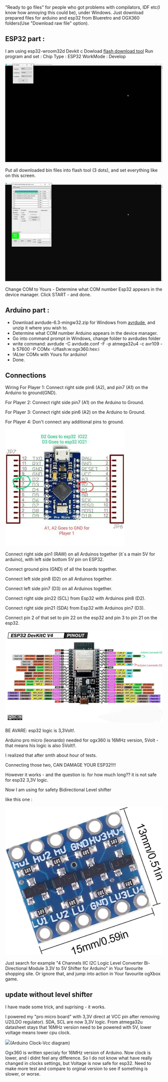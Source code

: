 "Ready to go files"  for people who got problems with compilators, IDF etc(I know how annoying this could be), under Windows.
Just download prepared files for arduino and esp32 from Blueretro and OGX360 folders(Use "Download raw file" option).
## ESP32  part :
I am using esp32-wroom32d Devkit c 
Dowload [flash download tool](https://www.espressif.com/sites/default/files/tools/flash_download_tool_3.9.5.zip) 
Run program and set :
Chip Type : ESP32
WorkMode : Develop

<img src="./Images/flash1.jpg" alt="flash1"/>  



Put all downloaded bin files into flash tool (3 dots), and set everything like on this screen.

<img src="./Images/flash2.jpg" alt="flash2"/>  

Change COM to Yours -  Determine what COM number Esp32 appears in the device manager.
Click START - and done.
## Arduino part :

* Download avrdude-6.3-mingw32.zip for Windows from  [avrdude](http://download.savannah.gnu.org/releases/avrdude/), and unzip it where you wish to.
*   Determine what COM number Arduino appears in the device manager.
* Go into command prompt in Windows, change folder to avrdudes folder
* write command:
avrdude -C avrdude.conf -F -p atmega32u4 -c avr109 -b 57600 -P COMx -Uflash:w:ogx360.hex:i
* !ALter COMx with Yours for arduino!
* Done.
## Connections
Wiring
For Player 1: Connect right side pin6 (A2), and pin7 (A1) on the Arduino to ground(GND).

For Player 2: Connect right side pin7 (A1) on the Arduino to Ground.

For Player 3: Connect right side pin6 (A2) on the Arduino to Ground.

For Player 4: Don't connect any additional pins to ground.

<img src="./Images/Arduino pinouts.jpg" alt="flash2"/>  


Connect right side pin1 (RAW) on  all Arduinos together (it`s a main 5V for arduino), with left side bottom 5V pin on ESP32.

Connect  ground pins (GND) of all the boards together.

Connect left side pin8 (D2) on all Arduinos together.

Connect left side pin7 (D3) on all Arduinos together.

Connect right side pin22 (SCL) from Esp32 with Arduinos pin8 (D2).

Connect right side pin21 (SDA) from Esp32 with Arduinos pin7 (D3).

Connect pin 2 of that set to pin 22 on the esp32 and pin 3 to pin 21 on the esp32.

<img src="./Images/Esp32 pinouts.jpg" alt="flash2"/>  

BE AVARE: esp32 logic is 3,3Volt!.

Arduino pro micro (leonardo) needed for ogx360 is 16MHz version, 5Volt - that means his logic is also 5Volt!!.

I realized that after smth about hour of tests.  

Connecting those two, CAN DAMAGE YOUR ESP32!!!!

However it works - and the question is: for how much long??  it is not safe for esp32 3,3V logic.

Now I am using for safety Bidirectional Level shifter

like this one :

<img src="./Images/Level Shifter.jpg" alt="flash2"/>  

Just search for example "4 Channels IIC I2C Logic Level Converter Bi-Directional Module 3.3V to 5V Shifter for Arduino" in Your favourite shopping site.
Or ignore that, and jump into action in Your favourite ogXbox game.


## update without level shifter

I have made some trick, and suprising - it works.

I powered my "pro micro board" with 3,3V direct at VCC pin after removing U2(LDO regulator). SDA, SCL are now 3,3V logic.
From atmega32u datasheet stays that 16MHz version need to be powered with 5V, lower voltage means lower cpu clock. 

<img src="https://imgur.com/gallery/XB93wPL"/>(Arduino Clock-Vcc diagram)

Ogx360 is written specialy for 16MHz version of Arduino. Now clock is lower, and i didnt feel any difference. So I do not know what have really changed in clocks settings, but Voltage is now safe for esp32. Need to make more test and compare to orginal version to see if something is slower, or worse.







